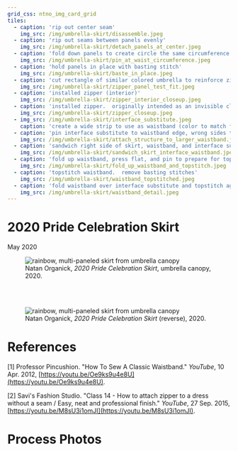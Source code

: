 ```yaml
---
grid_css: ntno_img_card_grid
tiles: 
  - caption: 'rip out center seam'
    img_src: /img/umbrella-skirt/disassemble.jpeg
  - caption: 'rip out seams between panels evenly'
    img_src: /img/umbrella-skirt/detach_panels_at_center.jpeg
  - caption: 'fold down panels to create circle the same circumference as waist measurement'
    img_src: /img/umbrella-skirt/pin_at_waist_circumference.jpeg
  - caption: 'hold panels in place with basting stitch'
    img_src: /img/umbrella-skirt/baste_in_place.jpeg
  - caption: 'cut rectangle of similar colored umbrella to reinforce zipper<sup><a href="#references">1</a></sup>'
    img_src: /img/umbrella-skirt/zipper_panel_test_fit.jpeg
  - caption: 'installed zipper (interior)'
    img_src: /img/umbrella-skirt/zipper_interior_closeup.jpeg
  - caption: 'installed zipper.  originally intended as an invisible closure but had to be expanded for better fit.'
    img_src: /img/umbrella-skirt/zipper_closeup.jpeg
  - img_src: /img/umbrella-skirt/interface_substitute.jpeg
    caption: 'create a wide strip to use as waistband (color to match final band).  create a long, thick band of scrap umbrella to give the waistband structure<sup><a href="#references">2</a></sup> (any color).'
  - caption: 'pin interface substitute to waistband edge, wrong sides together'
    img_src: /img/umbrella-skirt/attach_structure_to_larger_waistband.jpeg
  - caption: 'sandwich right side of skirt, waistband, and interface substitute, then sew together'
    img_src: /img/umbrella-skirt/sandwich_skirt_interface_waistband.jpeg
  - caption: 'fold up waistband, press flat, and pin to prepare for topstiching'
    img_src: /img/umbrella-skirt/fold_up_waistband_and_topstitch.jpeg
  - caption: 'topstitch waistband.  remove basting stitches'
    img_src: /img/umbrella-skirt/waistband_topstitched.jpeg
  - caption: 'fold waistband over interface substitute and topstitch again'
    img_src: /img/umbrella-skirt/waistband_detail.jpeg
---
```



# 2020 Pride Celebration Skirt
May 2020  

<section>
  <figure>
    <img
      src="/img/umbrella-skirt/front.jpeg"
      alt="rainbow, multi-paneled skirt from umbrella canopy"
      title=""
    />
    <figcaption>Natan Organick, <i>2020 Pride Celebration Skirt</i>, umbrella canopy, 2020.</figcaption>
  </figure>
</section>
<br>
<br>
<section>
  <figure>
    <img
      src="/img/umbrella-skirt/back.jpeg"
      alt="rainbow, multi-paneled skirt from umbrella canopy"
      title=""
    />
    <figcaption>Natan Organick, <i>2020 Pride Celebration Skirt</i> (reverse), 2020.</figcaption>
  </figure>
</section>

# References

[1] Professor Pincushion.  "How To Sew A Classic Waistband."  *YouTube*, 10 Apr. 2012, [https://youtu.be/Oe9ks9u4e8U](https://youtu.be/Oe9ks9u4e8U).  

[2] Savi's Fashion Studio.  "Class 14 - How to attach zipper to a dress without a seam / Easy, neat and professional finish."  *YouTube*, 27 Sep. 2015, [https://youtu.be/M8sU3i1omJI](https://youtu.be/M8sU3i1omJI).  



# Process Photos


